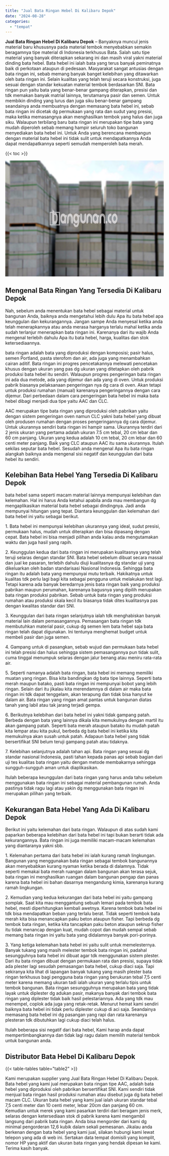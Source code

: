 ```yaml
---
title: "Jual Bata Ringan Hebel Di Kalibaru Depok"
date: "2024-08-28"
categories: 
  - "tempat"
---
```


**Jual Bata Ringan Hebel Di Kalibaru Depok** – Banyaknya muncul jenis material baru khususnya pada material tembok menyebabkan semakin beragamnya tipe material di Indonesia terkhusus Bata. Salah satu tipe material yang banyak diterapkan sekarang ini dan masih viral yakni material dinding bata hebel. Bata hebel ini ialah bata yang terus banyak peminatnya baik di perkotaan ataupun di pedesaan. Masyarakat sangat antusias dengan bata ringan ini, sebab memang banyak banget kelebihan yang ditawarkan oleh bata ringan ini. Selain kualitas yang telah teruji secara konstruksi, juga sesuai dengan standar kekuatan material tembok berdasarkan SNI. Bata ringan pun yaitu bata yang benar-benar gampang diterapkan, presisi dan tdk memakan banyak matrial lainnya, terutamanya pasir dan semen. Untuk membikin dinding yang lurus dan juga siku benar-benar gampang seandainya anda membuatnya dengan memasang bata hebel ini, sebab bata ringan ini dicetak dg permukaan yang rata dan sudut yang presisi, maka ketika memasangnya akan menghasilkan tembok yang halus dan juga siku. Walaupun terbilang baru bata ringan ini merupakan tipe bata yang mudah diperoleh sebab memang hampir seluruh toko bangunan menyediakan bata hebel ini. Untuk Anda yang berencana membangun dengan material bata hebel ini tidak sulit untuk mendapatkannya Anda dapat mendapatkannya seperti semudah memperoleh bata merah.

{{< toc >}}

![Jual Bata Ringan Hebel Di Kalibaru Depok](/images/jual-hebel-murah-41.png)

## Mengenal Bata Ringan Yang Tersedia Di Kalibaru Depok

Nah, sebelum anda menentukan bata hebel sebagai material untuk bangunan Anda, baiknya anda mengetahui lebih dulu Apa itu bata hebel apa keunggulan dan kekurangannya. Jangan sampe Anda menyesal ketika anda telah menerapkannya atau anda merasa harganya terlalu mahal ketika anda sudah terlanjur menerapkan bata ringan ini. Karenanya dari itu wajib Anda mengenal terlebih dahulu Apa itu bata hebel, harga, kualitas dan stok ketersediaannya.

bata ringan adalah bata yang diproduksi dengan komposisi; pasir halus, semen Portland, pasta sterofom dan air, ada juga yang menambahkan cairan aditif. Bata ringan ini progres pencetakannya melewati pencetakan khusus dengan ukuran yang pas dg ukuran yang ditetapkan oleh pabrik produksi bata hebel itu sendiri. Walaupun progres pengeringan bata ringan ini ada dua metode, ada yang dijemur dan ada yang di oven. Untuk produksi pabrik biasanya pelaksanaan pengeringan nya dg cara di oven. Akan tetapi untuk produksi rumahan (manual) karenanya pengeringannya dengan cara dijemur. Dari perbedaan dalam cara pengeringan bata hebel ini maka bata hebel dibagi menjadi dua tipe yaitu AAC dan CLC.

AAC merupakan tipe bata ringan yang diproduksi oleh pabrikan yaitu dengan sistem pengeringan oven namun CLC yakni bata hebel yang dibuat oleh produsen rumahan dengan proses pengeringannya dg cara dijemur. Untuk ukurannya sendiri bata ringan ini hampir sama. Ukurannya terdiri dari 2 jenis ukuran yang pertama adalah ukuran 7.5 cm tebal, 20 cm lebar dan 60 cm panjang. Ukuran yang kedua adalah 10 cm tebal, 20 cm lebar dan 60 centi meter panjang. Baik yang CLC ataupun AAC itu sama ukurannya. Itulah sekilas seputar bata hebel. Sesudah anda mengenal Apa itu bata ringan alangkah baiknya anda mengenal sisi negatif dan keunggulan dari bata hebel itu sendiri.

## Kelebihan Bata Hebel Yang Tersedia Di Kalibaru Depok

bata hebel sama seperti macam material lainnya mempunyai kelebihan dan kelemahan. Hal ini harus Anda ketahui apabila anda mau membangun dg mengaplikasikan material bata hebel sebagai dindingnya. Jadi anda mempunyai hitungan yang tepat. Diantara keunggulan dan kelemahan dari bata hebel ini yaitu sebagai berikut.

1\. Bata hebel ini mempunyai kelebihan ukurannya yang ideal, sudut presisi, permukaan halus, mudah untuk diterapkan dan bisa dipasang dengan cepat. Bata hebel ini bisa menjadi pilihan anda kalau anda mengutamakan waktu dan juga hasil yang rapih.

2\. Keunggulan kedua dari bata ringan ini merupakan kualitasnya yang telah teruji selaras dengan standar SNI. Bata hebel sebelum dibuat secara massal dan jual ke pasaran, terlebih dahulu diuji kualitasnya dg standar uji yang dikeluarkan oleh badan standarisasi Nasional Indonesia. Sehingga bata ringan itu adalah bata yang mempunyai mutu terbaik. Hakikatnya untuk kualitas tdk perlu lagi bagi kita sebagai pengguna untuk melakukan test lagi. Tetapi karena ada banyak beredarnya jenis bata ringan baik yang produksi pabrikan maupun perumahan, karenanya bagusnya yang dipilih merupakan bata ringan produksi pabrikan. Sebab untuk bata ringan yang produksi rumahan atau produksi skala kecil itu biasanya tidak dites kualitasnya pas dengan kwalitas standar dari SNI.

3\. Keunggulan dari bata ringan selanjutnya ialah tdk menghabiskan banyak material lain dalam pemasangannya. Pemasangan bata ringan tdk membutuhkan material pasir, cukup dg semen lem bata hebel saja bata ringan telah dapat digunakan. Ini tentunya menghemat budget untuk membeli pasir dan juga semen.

4\. Gampang untuk di pasangkan, sebab wujud dan permukaan bata hebel ini telah presisi dan halus sehingga sistem pemasangannya pun tidak sulit, cuma tinggal menumpuk selaras dengan jalur benang atau meniru rata-rata air.

5\. Seperti namanya adalah bata ringan, bata hebel ini memang memiliki muatan yang ringan. Bisa kita bandingkan dg bata tipe lainnya. Seperti bata merah maupun batako, pasti bata ringan ini mempunyai bobot yang lebih ringan. Selain dari itu jikalau kita merendamnya di dalam air maka bata ringan ini tdk dapat tenggelam, akan terapung dan tidak bisa hanyut ke dalam air. Bata ringan yang ringan amat pantas untuk bangunan diatas tanah yang labil atau tak jarang terjadi gempa.

6\. Berikutnya kelebihan dari bata hebel ini yakni tidak gampang patah. Berbeda dengan bata yang lainnya dikala kita memukulnya dengan martil itu akan gampang patah. Seperti bata merah ataupun batako itu mudah patah kita lempar atau kita pukul, berbeda dg bata hebel ini ketika kita memukulnya akan susah untuk patah. Adapaun bata hebel yang tidak bersertifikat SNI belum teruji gampang patah atau tidaknya.

7\. Kelebihan selanjutnya adalah tahan api. Bata ringan yang sesuai dg standar nasional Indonesia, pasti tahan kepada panas api sebab bagian dari uji tes kualitas bata ringan yaitu dengan metode membakarnya sehingga sungguh-sungguh aman untuk diaplikasikan.

Itulah beberapa keunggulan dari bata ringan yang harus anda tahu sebelum menggunakan bata ringan ini sebagai material pembangunan rumah. Anda pastinya tidak ragu lagi atau yakin dg menggunakan bata ringan ini merupakan pilihan yang terbaik.

## Kekurangan Bata Hebel Yang Ada Di Kalibaru Depok

Berikut ini yaitu kelemahan dari bata ringan. Walaupun di atas sudah kami paparkan beberapa kelebihan dari bata hebel ini tapi bukan berarti tidak ada kekurangannya. Bata ringan ini juga memiliki macam-macam kelemahan yang diantaranya yakni sbb.

1\. Kelemahan pertama dari bata hebel ini ialah kurang ramah lingkungan. Bangunan yang menggunakan bata ringan sebagai tembok bangunannya akan menyebabkan kurang nyaman ketika berada di dalamnya. Tidak seperti memakai bata merah ruangan dalam bangunan akan terasa sejuk, bata ringan ini menghasilkan ruangan dalam bangunan pengap dan panas karena bata hebel ini bahan dasarnya mengandung kimia, karenanya kurang ramah lingkungan.

2\. Kemudian yang kedua kekurangan dari bata hebel ini yaitu gampang somplak. Saat kita mau menggantung sebuah lemari pada tembok bata hebel, mesti diperhitungkan kembali awetnya. Karena tembok bata hebel ini tdk bisa mendapatkan beban yang terlalu berat. Tidak seperti tembok bata merah kita bisa menancapkan paku beton ataupun fisher. Tapi berbeda dg tembok bata ringan, ketika kita tancapkan paku beton ataupun sekrup fisher itu tidak menancap dengan kuat, mudah copot dan mudah sempal sebab memang bata ringan ini yaitu bata yang didalamnya banyak pori-porinya.

3\. Yang ketiga kelemahan bata hebel ini yaitu sulit untuk memelesternya. Banyak tukang yang masih melester tembok bata ringan ini, padahal sesungguhnya bata hebel ini dibuat agar tdk menggunakan sistem plester. Dari itu bata ringan dibuat dengan permukaan rata dan presisi, supaya tidak ada plester lagi sesudah pemasangan bata hebel, cukup diaci saja. Tapi sekiranya kita lihat di lapangan banyak tukang yang masih plester bata ringan terkhusus bagi pengguna bata ringan yang berukuran tebal 7,5 centi meter karena memang ukuran tadi ialah ukuran yang terlalu tipis untuk tembok bangunan. Bata ringan sesungguhnya merupakan bata yang tidak layak untuk diplester dg adukan pasir, makanya banyak dari tembok bata ringan yang diplester tidak baik hasil pelestariannya. Ada yang tdk mau menempel, coplok ada juga yang retak-retak. Menurut hemat kami sendiri baiknya bata hebel ini tidak perlu diplester cukup di aci saja. Seandainya memasang bata hebel ini dg pasangan yang rapi dan rata karenanya plesteran tdk dibutuhkan lagi cukup diaci telah halus.

Itulah beberapa sisi negatif dari bata hebel, Kami harap anda dapat mempertimbangkannya dan tidak lagi ragu dalam memilih material tembok untuk bangunan anda.

## Distributor Bata Hebel Di Kalibaru Depok

{{< table-tables table="table2" >}}

Kami merupakan supplier yang Jual Bata Ringan Hebel Di Kalibaru Depok. Bata hebel yang kami jual merupakan bata ringan tipe AAC, adalah bata hebel yang diproduksi oleh pabrikan bersertifikat SNI. Kami sendiri tidak menjual bata ringan hasil produksi rumahan atau disebut juga dg bata hebel macam CLC. Ukuran bata hebel yang kami jual ialah ukuran standar tebal 7,5 centi meter dan 10 centi meter, lebar 20cm dan panjang 60 cm. Kemudian untuk merek yang kami pasarkan terdiri dari beragam jenis merk, selaras dengan ketersediaan stok di pabrik karena kami mengambil langsung dari pabrik bata ringan. Anda bisa mengorder dari kami dg minimal pengorderan 12,6 kubik dalam sekali pemesanan. Jikalau anda berkenan dengan bata hebel yang kami jual, silakan hubungi kami lewat telepon yang ada di web ini. Sertakan data tempat domisili yang komplit, nomor HP yang aktif dan ukuran bata ringan yang hendak dipesan ke kami. Terima kasih banyak.
